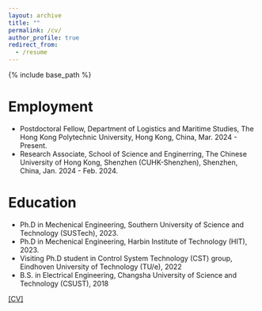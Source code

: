 ```yaml
---
layout: archive
title: ""
permalink: /cv/
author_profile: true
redirect_from:
  - /resume
---
```


{% include base_path %}

Employment
======
* Postdoctoral Fellow, Department of Logistics and Maritime Studies, The Hong Kong Polytechnic University, Hong Kong, China, Mar. 2024 - Present.
* Research Associate, School of Science and Enginerring, The Chinese University of Hong Kong, Shenzhen (CUHK-Shenzhen), Shenzhen, China, Jan. 2024 - Feb. 2024.


Education
======
* Ph.D in Mechenical Engineering, Southern University of Science and Technology (SUSTech), 2023.
* Ph.D in Mechenical Engineering, Harbin Institute of Technology (HIT), 2023.
* Visiting Ph.D student in Control System Technology (CST) group, Eindhoven  University of Technology (TU/e), 2022
* B.S. in Electrical Engineering, Changsha University of Science and Technology (CSUST), 2018




[[CV]](https://drive.google.com/file/d/1E6scooxp6PvMVqXhOSP-zhtGnmKI3L5e/view?usp=sharing)
